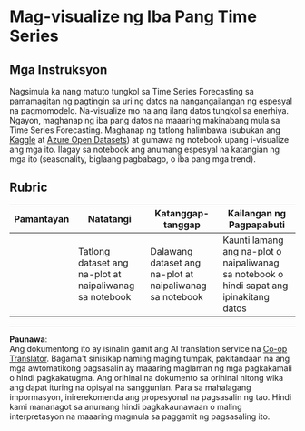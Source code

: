 <!--
CO_OP_TRANSLATOR_METADATA:
{
  "original_hash": "d1781b0b92568ea1d119d0a198b576b4",
  "translation_date": "2025-08-29T13:15:17+00:00",
  "source_file": "7-TimeSeries/1-Introduction/assignment.md",
  "language_code": "tl"
}
-->
# Mag-visualize ng Iba Pang Time Series

## Mga Instruksyon

Nagsimula ka nang matuto tungkol sa Time Series Forecasting sa pamamagitan ng pagtingin sa uri ng datos na nangangailangan ng espesyal na pagmomodelo. Na-visualize mo na ang ilang datos tungkol sa enerhiya. Ngayon, maghanap ng iba pang datos na maaaring makinabang mula sa Time Series Forecasting. Maghanap ng tatlong halimbawa (subukan ang [Kaggle](https://kaggle.com) at [Azure Open Datasets](https://azure.microsoft.com/en-us/services/open-datasets/catalog/?WT.mc_id=academic-77952-leestott)) at gumawa ng notebook upang i-visualize ang mga ito. Ilagay sa notebook ang anumang espesyal na katangian ng mga ito (seasonality, biglaang pagbabago, o iba pang mga trend).

## Rubric

| Pamantayan | Natatangi                                              | Katanggap-tanggap                                    | Kailangan ng Pagpapabuti                                                                  |
| ---------- | ------------------------------------------------------ | --------------------------------------------------- | ----------------------------------------------------------------------------------------- |
|            | Tatlong dataset ang na-plot at naipaliwanag sa notebook | Dalawang dataset ang na-plot at naipaliwanag sa notebook | Kaunti lamang ang na-plot o naipaliwanag sa notebook o hindi sapat ang ipinakitang datos   |

---

**Paunawa**:  
Ang dokumentong ito ay isinalin gamit ang AI translation service na [Co-op Translator](https://github.com/Azure/co-op-translator). Bagama't sinisikap naming maging tumpak, pakitandaan na ang mga awtomatikong pagsasalin ay maaaring maglaman ng mga pagkakamali o hindi pagkakatugma. Ang orihinal na dokumento sa orihinal nitong wika ang dapat ituring na opisyal na sanggunian. Para sa mahalagang impormasyon, inirerekomenda ang propesyonal na pagsasalin ng tao. Hindi kami mananagot sa anumang hindi pagkakaunawaan o maling interpretasyon na maaaring magmula sa paggamit ng pagsasaling ito.
